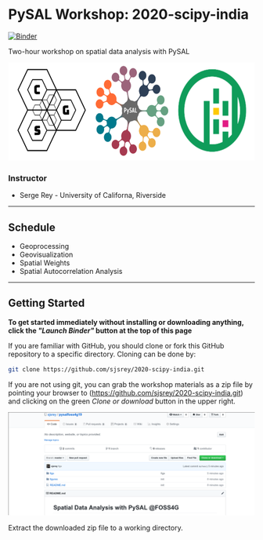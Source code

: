 # PySAL Workshop: 2020-scipy-india

[![Binder](https://mybinder.org/badge_logo.svg)](https://mybinder.org/v2/gh/sjsrey/2020-scipy-india/main?urlpath=lab)

Two-hour workshop on spatial data analysis with PySAL

<p align="center">
<img height=200 src='figs/readmefigs/spatial_logos.png' >
</p>

### Instructor

* Serge Rey - University of Californa, Riverside

---

## Schedule

- Geoprocessing
- Geovisualization
- Spatial Weights
- Spatial Autocorrelation Analysis


---


## Getting Started

**To get started immediately without installing or downloading anything, click the *"Launch Binder"* button at the top of this page**


If you are familiar with GitHub, you should clone or fork this GitHub repository to a specific directory. Cloning can be done by:

``` bash
git clone https://github.com/sjsrey/2020-scipy-india.git
```

If you are not using git, you can grab the workshop materials as a zip file by pointing your browser to (https://github.com/sjsrey/2020-scipy-india.git) and clicking on the green _Clone or download_ button in the upper right.

![download](figs/readmefigs/download.png)

Extract the downloaded zip file to a working directory.

